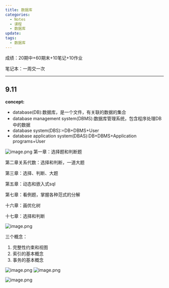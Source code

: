 ```yaml
---
title: 数据库
categories:
  - Notes
  - 课程
  - 数据库
update: 
tags:
  - 数据库
---
```

成绩：20期中+60期末+10笔记+10作业

笔记本：一周交一次


---

## 9.11
**concept:**
- database(DB):数据库，是一个文件，有关联的数据的集合
- database management system(DBMS):数据库管理系统，包含程序处理DB中的数据
- database system(DBS):=DB+DBMS+User
- database application system(DBAS):DB+DBMS+Application programs+User

![image.png](https://cdn.jsdelivr.net/gh/zhengyangWang1/image@main/img/20231225191039.png)
第一章：选择题和判断题

第二章关系代数：选择和判断，一道大题

第三章：选择、判断、大题

第五章：动态和嵌入式sql

第七章：看例题，掌握各种范式的分解

十六章：画优化树

十七章：选择和判断

![image.png](https://cdn.jsdelivr.net/gh/zhengyangWang1/image@main/img/20231225205235.png)

三个概念：
1. 完整性约束和视图
2. 索引的基本概念
3. 事务的基本概念

![image.png](https://cdn.jsdelivr.net/gh/zhengyangWang1/image@main/img/20240103212431.png)
![image.png](https://cdn.jsdelivr.net/gh/zhengyangWang1/image@main/img/20240103212432.png)

![image.png](https://cdn.jsdelivr.net/gh/zhengyangWang1/image@main/img/20240103225448.png)
